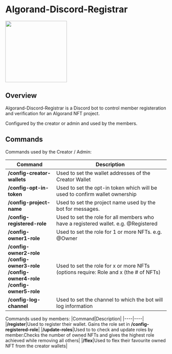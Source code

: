 # Algorand-Discord-Registrar

[<img src="https://open.autocode.com/static/images/open.svg?" width="192">](https://open.autocode.com/)

## Overview

Algorand-Discord-Registrar is a Discord bot to control member registeration and verification for an Algorand NFT project.

Configured by the creator or admin and used by the members.

## Commands

Commands used by the Creator / Admin:

|Command|Description|
|----|----|
|**/config-creator-wallets**|Used to set the wallet addresses of the Creator Wallet|
|**/config-opt-in-token**|Used to set the opt-in token which will be used to confirm wallet ownership|
|**/config-project-name**|Used to set the project name used by the bot for messages.|
|**/config-registered-role**|Used to set the role for all members who have a registered wallet. e.g. @Registered|
|**/config-owner1-role**|Used to set the role for 1 or more NFTs. e.g. @Owner|
|**/config-owner2-role**<br />**/config-owner3-role**<br />**/config-owner4-role**<br />**/config-owner5-role**|Used to set the role for x or more NFTs (options require: Role and x (the # of NFTs)|
|**/config-log-channel**|Used to set the channel to which the bot will log information|

Commands used by members:
|Command|Description|
|----|----|
|**/register**|Used to register their wallet. Gains the role set in **/config-registered-role**|
|**/update-roles**|Used to to check and update roles by member.Checks the number of owned NFTs and gives the highest role achieved while removing all others|
|**/flex**|Used to flex their favourite owned NFT from the creator wallets|
